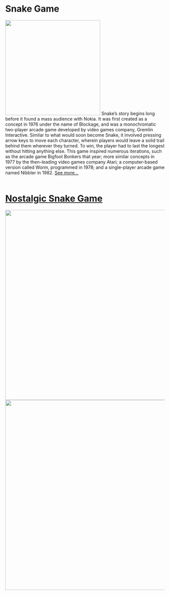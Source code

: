 # Snake Game

<img src="https://user-images.githubusercontent.com/85934122/151355320-5e3e692b-cf87-4f54-90b7-e8b9523b9a6c.jpg" width="300">
Snake’s story begins long before it found a mass audience with Nokia. It was first created as a concept in 1976 under the name of Blockage, and was a monochromatic two-player arcade game developed by video games company, Gremlin Interactive. Similar to what would soon become Snake, it involved pressing arrow keys to move each character, wherein players would leave a solid trail behind them wherever they turned. To win, the player had to last the longest without hitting anything else. This game inspired numerous iterations, such as the arcade game Bigfoot Bonkers that year; more similar concepts in 1977 by the then-leading video games company Atari; a computer-based version called Worm, programmed in 1978; and a single-player arcade game named Nibbler in 1982. 
<a href="https://www.itsnicethat.com/features/taneli-armanto-the-history-of-snake-design-legacies-230221" target="_blank">See more...<br><br>
  

# Nostalgic Snake Game
  
<img src="https://user-images.githubusercontent.com/85934122/151030678-53fcd80a-e2a9-462a-8d7c-73b0c347fbbf.PNG" width="600"> <img src="https://user-images.githubusercontent.com/85934122/151107919-5fcd5817-c715-47f0-bef9-c5daafb21524.PNG" width="600">




